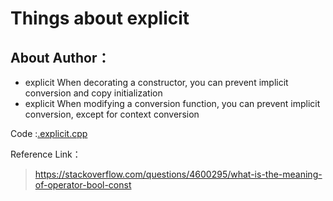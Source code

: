 # Things about explicit

## About Author：


   

- explicit When decorating a constructor, you can prevent implicit conversion and copy initialization
- explicit When modifying a conversion function, you can prevent implicit conversion, except for context conversion


Code :[.explicit.cpp](./explicit.cpp)

Reference Link：
> https://stackoverflow.com/questions/4600295/what-is-the-meaning-of-operator-bool-const
